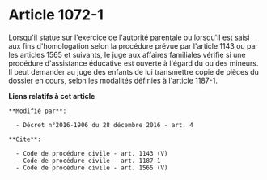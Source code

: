 # Article 1072-1

Lorsqu'il statue sur l'exercice de l'autorité parentale ou lorsqu'il est saisi aux fins d'homologation selon la procédure
prévue par l'article 1143 ou par les articles 1565 et suivants, le juge aux affaires familiales vérifie si une procédure
d'assistance éducative est ouverte à l'égard du ou des mineurs. Il peut demander au juge des enfants de lui transmettre copie
de pièces du dossier en cours, selon les modalités définies à l'article 1187-1.

**Liens relatifs à cet article**

	**Modifié par**:

	  - Décret n°2016-1906 du 28 décembre 2016 - art. 4

	**Cite**:

	  - Code de procédure civile - art. 1143 (V)
	  - Code de procédure civile - art. 1187-1
	  - Code de procédure civile - art. 1565 (V)
